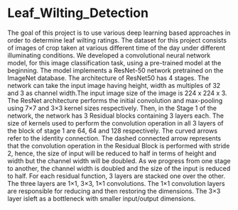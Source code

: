 # Leaf_Wilting_Detection
The goal of this project is to use various deep learning based  approaches  in  order  to  determine  leaf  wilting  ratings. The  dataset  for  this  project  consists  of  images  of  crop  taken at various different time of the day under different illuminating conditions. We  developed  a  convolutional  neural  network  model,  for this image classification task, using a pre-trained model at the beginning.   The model  implements  a  ResNet-50 network pretrained  on  the  ImageNet  database.  The  architecture  of ResNet50 has 4 stages. The network can take the input image having height, width as multiples of 32 and 3 as channel width.The  input  image  size  of  the  image  is  224  x  224  x  3.  The ResNet architecture performs the initial convolution and max-pooling  using  7×7  and  3×3  kernel  sizes  respectively.  Then, in  the  Stage  1  of  the  network,  the  network  has  3  Residual blocks  containing  3  layers  each.  The  size  of  kernels  used  to perform the convolution operation in all 3 layers of the block of stage 1 are 64, 64 and 128 respectively. The curved arrows refer to the identity connection. The dashed connected arrow represents that the convolution operation in the Residual Block is  performed  with  stride  2,  hence,  the  size  of  input  will  be reduced to half in terms of height and width but the channel width  will  be  doubled.  As  we  progress  from  one  stage  to another, the channel width is doubled and the size of the input is  reduced  to  half.  For  each  residual  function,  3  layers  are stacked one over the other. The three layers are 1×1, 3×3, 1×1 convolutions.  The  1×1  convolution  layers  are  responsible  for reducing and then restoring the dimensions. The 3×3 layer isleft as a bottleneck with smaller input/output dimensions.
